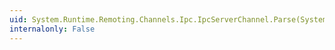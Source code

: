 ```yaml
---
uid: System.Runtime.Remoting.Channels.Ipc.IpcServerChannel.Parse(System.String,System.String@)
internalonly: False
---
```

